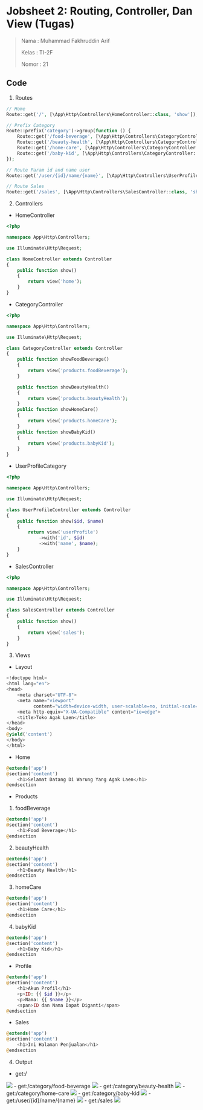 # Jobsheet 2: Routing, Controller, Dan View (Tugas)
> Nama  : Muhammad Fakhruddin Arif
>
> Kelas : TI-2F
>
> Nomor : 21

## Code
1. Routes
```php
// Home
Route::get('/', [\App\Http\Controllers\HomeController::class, 'show']);

// Prefix Category
Route::prefix('category')->group(function () {
    Route::get('/food-beverage', [\App\Http\Controllers\CategoryController::class, 'showFoodBeverage']);
    Route::get('/beauty-health', [\App\Http\Controllers\CategoryController::class, 'showBeautyHealth']);
    Route::get('/home-care', [\App\Http\Controllers\CategoryController::class, 'showHomeCare']);
    Route::get('/baby-kid', [\App\Http\Controllers\CategoryController::class, 'showBabyKid']);
});

// Route Param id and name user
Route::get('/user/{id}/name/{name}', [\App\Http\Controllers\UserProfileController::class, 'show']);

// Route Sales
Route::get('/sales', [\App\Http\Controllers\SalesController::class, 'show']);
```
2. Controllers
- HomeController
```php
<?php

namespace App\Http\Controllers;

use Illuminate\Http\Request;

class HomeController extends Controller
{
    public function show()
    {
        return view('home');
    }
}
```
- CategoryController
```php
<?php

namespace App\Http\Controllers;

use Illuminate\Http\Request;

class CategoryController extends Controller
{
    public function showFoodBeverage()
    {
        return view('products.foodBeverage');
    }

    public function showBeautyHealth()
    {
        return view('products.beautyHealth');
    }
    public function showHomeCare()
    {
        return view('products.homeCare');
    }
    public function showBabyKid()
    {
        return view('products.babyKid');
    }
}
```
- UserProfileCategory
```php
<?php

namespace App\Http\Controllers;

use Illuminate\Http\Request;

class UserProfileController extends Controller
{
    public function show($id, $name)
    {
        return view('userProfile')
            ->with('id', $id)
            ->with('name', $name);
    }
}
```
- SalesController
```php
<?php

namespace App\Http\Controllers;

use Illuminate\Http\Request;

class SalesController extends Controller
{
    public function show()
    {
        return view('sales');
    }
}
```
3. Views
- Layout
```php
<!doctype html>
<html lang="en">
<head>
    <meta charset="UTF-8">
    <meta name="viewport"
          content="width=device-width, user-scalable=no, initial-scale=1.0, maximum-scale=1.0, minimum-scale=1.0">
    <meta http-equiv="X-UA-Compatible" content="ie=edge">
    <title>Toko Agak Laen</title>
</head>
<body>
@yield('content')
</body>
</html>
```
- Home
```php
@extends('app')
@section('content')
    <h1>Selamat Datang Di Warung Yang Agak Laen</h1>
@endsection
```
- Products
1. foodBeverage
```php
@extends('app')
@section('content')
    <h1>Food Beverage</h1>
@endsection
```
2. beautyHealth
```php
@extends('app')
@section('content')
    <h1>Beauty Health</h1>
@endsection
```
3. homeCare
```php
@extends('app')
@section('content')
    <h1>Home Care</h1>
@endsection
```
4. babyKid
```php
@extends('app')
@section('content')
    <h1>Baby Kid</h1>
@endsection

```
- Profile
```php
@extends('app')
@section('content')
    <h1>Akun Profil</h1>
    <p>ID: {{ $id }}</p>
    <p>Nama: {{ $name }}</p>
    <span>ID dan Nama Dapat Diganti</span>
@endsection
```
- Sales
```php
@extends('app')
@section('content')
    <h1>Ini Halaman Penjualan</h1>
@endsection
```
4. Output
- get:/
<img src="./public/screenshoot/home.png">
- get:/category/food-beverage
  <img src="./public/screenshoot/foodBeverage.png">
- get:/category/beauty-health
  <img src="./public/screenshoot/beautyHealth.png">
- get:/category/home-care
  <img src="./public/screenshoot/homeCare.png">
- get:/category/baby-kid
  <img src="./public/screenshoot/babyKid.png">
- get:/user/{id}/name/{name}
  <img src="./public/screenshoot/userProfile.png">
- get:/sales
  <img src="./public/screenshoot/sales.png">
